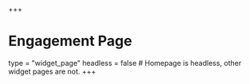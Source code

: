 +++
# Engagement Page
type = "widget_page"
headless = false  # Homepage is headless, other widget pages are not.
+++
